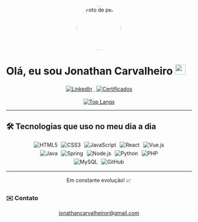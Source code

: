<p align="center">
  <img src="https://github.com/account" alt="Foto de perfil" width="120" style="border-radius:50%;" />
</p>

<p align="center">
  <h1>Olá, eu sou <strong>Jonathan Carvalheiro</strong> <img src="https://media.giphy.com/media/hvRJCLFzcasrR4ia7z/giphy.gif" width="28"></h1>
</p>

<p align="center">
  <a href="https://www.linkedin.com/in/jonathan-carvalheiro/" target="_blank">
    <img alt="LinkedIn" src="https://img.shields.io/badge/LinkedIn-0077B5?style=for-the-badge&logo=linkedin&logoColor=white" style="margin:4px;" />
  </a>
  <a href="https://drive.google.com/drive/u/1/folders/1CJRYtPi6wm8jBVTu6-qs9NJvZV6F_M6V/" target="_blank">
    <img alt="Certificados" src="https://img.shields.io/badge/Certificados-298D46?style=for-the-badge&logo=geeksforgeeks&logoColor=white" style="margin:4px;" />
  </a>
</p>

<p align="center">
  <a href="https://github.com/jhowdevc/github-readme-stats">
    <img alt="Top Langs" src="https://github-readme-stats.vercel.app/api/top-langs/?username=jhowdevc&layout=compact" />
  </a>
</p>

---

## 🛠 Tecnologias que uso no meu dia a dia

<p align="center">
  <img alt="HTML5"      src="https://img.shields.io/badge/HTML5-E34F26?style=for-the-badge&logo=html5"     style="margin:3px;" />
  <img alt="CSS3"       src="https://img.shields.io/badge/CSS3-1572B6?style=for-the-badge&logo=css3"       style="margin:3px;" />
  <img alt="JavaScript" src="https://img.shields.io/badge/JavaScript-F7DF1E?style=for-the-badge&logo=javascript" style="margin:3px;" />
  <img alt="React"      src="https://img.shields.io/badge/React-20232A?style=for-the-badge&logo=react"      style="margin:3px;" />
  <img alt="Vue.js"     src="https://img.shields.io/badge/Vue.js-35495E?style=for-the-badge&logo=vue.js"     style="margin:3px;" />
  <br/>
  <img alt="Java"       src="https://img.shields.io/badge/Java-ED8B00?style=for-the-badge&logo=openjdk"    style="margin:3px;" />
  <img alt="Spring"     src="https://img.shields.io/badge/Spring-6DB33F?style=for-the-badge&logo=spring"    style="margin:3px;" />
  <img alt="Node.js"    src="https://img.shields.io/badge/Node.js-339933?style=for-the-badge&logo=node.js" style="margin:3px;" />
  <img alt="Python"     src="https://img.shields.io/badge/Python-3776AB?style=for-the-badge&logo=python"   style="margin:3px;" />
  <img alt="PHP"        src="https://img.shields.io/badge/PHP-777BB4?style=for-the-badge&logo=php"         style="margin:3px;" />
  <br/>
  <img alt="MySQL"      src="https://img.shields.io/badge/MySQL-4479A1?style=for-the-badge&logo=mysql"     style="margin:3px;" />
  <img alt="GitHub"     src="https://img.shields.io/badge/GitHub-181717?style=for-the-badge&logo=github"   style="margin:3px;" />
</p>

---

<p align="center">
  Em constante evolução! 📈  
</p>

### ✉️ Contato

<p align="center">
  <a href="mailto:jonathancarvalheiror@gmail.com">jonathancarvalheiror@gmail.com</a>
</p>
